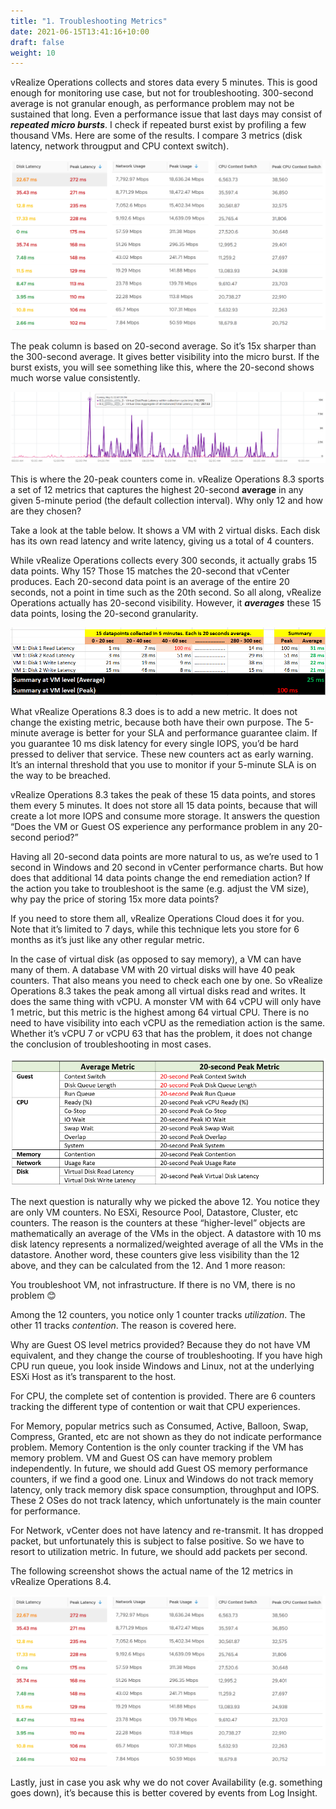 ```yaml
---
title: "1. Troubleshooting Metrics"
date: 2021-06-15T13:41:16+10:00
draft: false
weight: 10
---
```


vRealize Operations collects and stores data every 5 minutes. This is good enough for monitoring use case, but not for troubleshooting. 300-second average is not granular enough, as performance problem may not be sustained that long. Even a performance issue that last days may consist of ***repeated micro bursts***. I check if repeated burst exist by profiling a few thousand VMs. Here are some of the results. I compare 3 metrics (disk latency, network througput and CPU context switch).

![](2.6.1-fig-1.png)

The peak column is based on 20-second average. So it’s 15x sharper than the 300-second average. It gives better visibility into the micro burst. If the burst exists, you will see something like this, where the 20-second shows much worse value consistently.

![](2.6.1-fig-2.png)

This is where the 20-peak counters come in. vRealize Operations 8.3 sports a set of 12 metrics that captures the highest 20-second **average** in any given 5-minute period (the default collection interval). Why only 12 and how are they chosen?

Take a look at the table below. It shows a VM with 2 virtual disks. Each disk has its own read latency and write latency, giving us a total of 4 counters. 

While vRealize Operations collects every 300 seconds, it actually grabs 15 data points. Why 15? Those 15 matches the 20-second that vCenter produces. Each 20-second data point is an average of the entire 20 seconds, not a point in time such as the 20th second. So all along, vRealize Operations actually has 20-second visibility. However, it ***averages*** these 15 data points, losing the 20-second granularity.

![](2.6.1-fig-3.png)

What vRealize Operations 8.3 does is to add a new metric. It does not change the existing metric, because both have their own purpose. The 5-minute average is better for your SLA and performance guarantee claim. If you guarantee 10 ms disk latency for every single IOPS, you’d be hard pressed to deliver that service. These new counters act as early warning. It’s an internal threshold that you use to monitor if your 5-minute SLA is on the way to be breached.

vRealize Operations 8.3 takes the peak of these 15 data points, and stores them every 5 minutes. It does not store all 15 data points, because that will create a lot more IOPS and consume more storage. It answers the question “Does the VM or Guest OS experience any performance problem in any 20-second period?”

Having all 20-second data points are more natural to us, as we’re used to 1 second in Windows and 20 second in vCenter performance charts. But how does that additional 14 data points change the end remediation action? If the action you take to troubleshoot is the same (e.g. adjust the VM size), why pay the price of storing 15x more data points?

If you need to store them all, vRealize Operations Cloud does it for you. Note that it’s limited to 7 days, while this technique lets you store for 6 months as it’s just like any other regular metric.

In the case of virtual disk (as opposed to say memory), a VM can have many of them. A database VM with 20 virtual disks will have 40 peak counters. That also means you need to check each one by one. So vRealize Operations 8.3 takes the peak among all virtual disks read and writes. It does the same thing with vCPU. A monster VM with 64 vCPU will only have 1 metric, but this metric is the highest among 64 virtual CPU. There is no need to have visibility into each vCPU as the remediation action is the same. Whether it’s vCPU 7 or vCPU 63 that has the problem, it does not change the conclusion of troubleshooting in most cases.

![](2.6.1-fig-4.png)

The next question is naturally why we picked the above 12. You notice they are only VM counters. No ESXi, Resource Pool, Datastore, Cluster, etc counters. The reason is the counters at these “higher-level” objects are mathematically an average of the VMs in the object. A datastore with 10 ms disk latency represents a normalized/weighted average of all the VMs in the datastore. Another word, these counters give less visibility than the 12 above, and they can be calculated from the 12. And 1 more reason: 

You troubleshoot VM, not infrastructure. If there is no VM, there is no problem 😊

Among the 12 counters, you notice only 1 counter tracks *utilization*. The other 11 tracks *contention*. The reason is covered here. 

Why are Guest OS level metrics provided? Because they do not have VM equivalent, and they change the course of troubleshooting. If you have high CPU run queue, you look inside Windows and Linux, not at the underlying ESXi Host as it’s transparent to the host.

For CPU, the complete set of contention is provided. There are 6 counters tracking the different type of contention or wait that CPU experiences.

For Memory, popular metrics such as Consumed, Active, Balloon, Swap, Compress, Granted, etc are not shown as they do not indicate performance problem. Memory Contention is the only counter tracking if the VM has memory problem. VM and Guest OS can have memory problem independently. In future, we should add Guest OS memory performance counters, if we find a good one. Linux and Windows do not track memory latency, only track memory disk space consumption, throughput and IOPS. These 2 OSes do not track latency, which unfortunately is the main counter for performance. 

For Network, vCenter does not have latency and re-transmit. It has dropped packet, but unfortunately this is subject to false positive. So we have to resort to utilization metric. In future, we should add packets per second.

The following screenshot shows the actual name of the 12 metrics in vRealize Operations 8.4.

![](2.6.1-fig-1.png)

Lastly, just in case you ask why we do not cover Availability (e.g. something goes down), it’s because this is better covered by events from Log Insight.